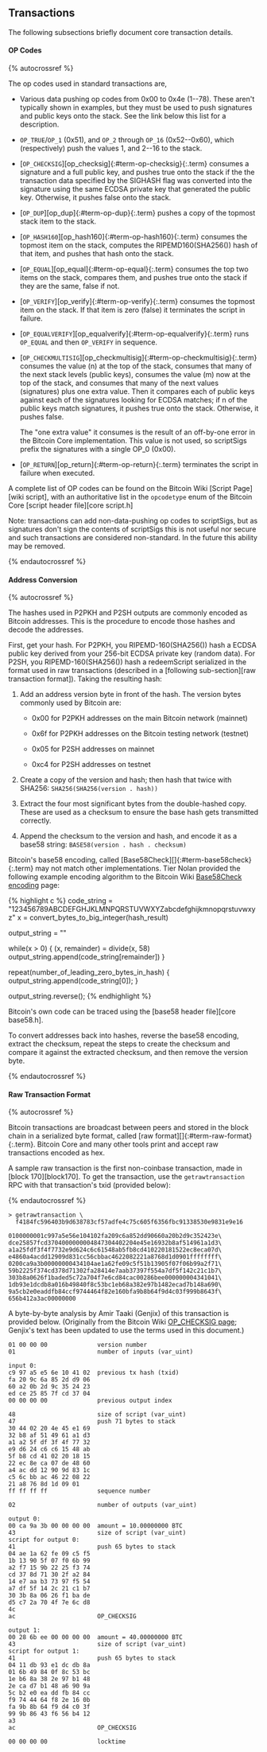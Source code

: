 ## Transactions

The following subsections briefly document core transaction details.

#### OP Codes

{% autocrossref %}

The op codes used in standard transactions are,

* Various data pushing op codes from 0x00 to 0x4e (1--78). These aren't
  typically shown in examples, but they must be used to push
  signatures and public keys onto the stack. See the link below this list
  for a description.

* `OP_TRUE`/`OP_1` (0x51), and `OP_2` through `OP_16` (0x52--0x60), which
  (respectively) push the values 1, and 2--16 to the stack.

* [`OP_CHECKSIG`][op_checksig]{:#term-op-checksig}{:.term} consumes a signature and a full public key, and pushes
  true onto the stack if the the transaction data specified by the SIGHASH flag was
  converted into the signature using the same ECDSA private key that
  generated the public key.  Otherwise, it pushes false onto the stack.

* [`OP_DUP`][op_dup]{:#term-op-dup}{:.term} pushes a copy of the topmost stack item to the stack.

* [`OP_HASH160`][op_hash160]{:#term-op-hash160}{:.term} consumes the topmost item on the stack,
  computes the RIPEMD160(SHA256()) hash of that item, and pushes that hash onto the stack.

* [`OP_EQUAL`][op_equal]{:#term-op-equal}{:.term} consumes the top two items on the stack, compares them, and
  pushes true onto the stack if they are the same, false if not.

* [`OP_VERIFY`][op_verify]{:#term-op-verify}{:.term} consumes the topmost item on the stack.
  If that item is zero (false) it terminates the script in failure.

* [`OP_EQUALVERIFY`][op_equalverify]{:#term-op-equalverify}{:.term} runs `OP_EQUAL` and then `OP_VERIFY` in sequence.

* [`OP_CHECKMULTISIG`][op_checkmultisig]{:#term-op-checkmultisig}{:.term} consumes the value (n) at the top of the stack,
  consumes that many of the next stack levels (public keys), consumes
  the value (m) now at the top of the stack, and consumes that many of
  the next values (signatures) plus one extra value. Then it compares
  each of public keys against each of the signatures looking for ECDSA
  matches; if n of the public keys match signatures, it pushes true onto the stack.
  Otherwise, it pushes false.

    The "one extra value" it consumes is the result of an off-by-one
    error in the Bitcoin Core implementation. This value is not used, so
    scriptSigs prefix the signatures with a single OP_0 (0x00).

* [`OP_RETURN`][op_return]{:#term-op-return}{:.term} terminates the script in failure when executed.

A complete list of OP codes can be found on the Bitcoin Wiki [Script
Page][wiki script], with an authoritative list in the `opcodetype` enum
of the Bitcoin Core [script header file][core script.h]

Note: transactions can add non-data-pushing op codes to scriptSigs, but
as signatures don't sign the contents of scriptSigs this is not useful nor
secure and such transactions are considered non-standard. In the future this
ability may be removed.

{% endautocrossref %}

#### Address Conversion

{% autocrossref %}

The hashes used in P2PKH and P2SH outputs are commonly encoded as Bitcoin
addresses.  This is the procedure to encode those hashes and decode the
addresses.

First, get your hash.  For P2PKH, you RIPEMD-160(SHA256()) hash a ECDSA
public key derived from your 256-bit ECDSA private key (random data).
For P2SH, you RIPEMD-160(SHA256()) hash a redeemScript serialized in the
format used in raw transactions (described in a [following
sub-section][raw transaction format]).  Taking the resulting hash:

1. Add an address version byte in front of the hash.  The version
bytes commonly used by Bitcoin are:

    * 0x00 for P2PKH addresses on the main Bitcoin network (mainnet)

    * 0x6f for P2PKH addresses on the Bitcoin testing network (testnet)

    * 0x05 for P2SH addresses on mainnet

    * 0xc4 for P2SH addresses on testnet

2. Create a copy of the version and hash; then hash that twice with SHA256: `SHA256(SHA256(version . hash))`

3. Extract the four most significant bytes from the double-hashed copy.
   These are used as a checksum to ensure the base hash gets transmitted
   correctly.

4. Append the checksum to the version and hash, and encode it as a base58
   string: <!--[-->`BASE58(version . hash . checksum)`<!--]-->
 
Bitcoin's base58 encoding, called [Base58Check][]{:#term-base58check}{:.term} may not match other implementations. Tier
Nolan provided the following example encoding algorithm to the Bitcoin
Wiki [Base58Check
encoding](https://en.bitcoin.it/wiki/Base58Check_encoding) page:

{% highlight c %}
code_string = "123456789ABCDEFGHJKLMNPQRSTUVWXYZabcdefghijkmnopqrstuvwxyz"
x = convert_bytes_to_big_integer(hash_result)

output_string = ""

while(x > 0) 
   {
       (x, remainder) = divide(x, 58)
       output_string.append(code_string[remainder])
   }

repeat(number_of_leading_zero_bytes_in_hash)
   {
   output_string.append(code_string[0]);
   }

output_string.reverse();
{% endhighlight %}

Bitcoin's own code can be traced using the [base58 header
file][core base58.h].

To convert addresses back into hashes, reverse the base58 encoding, extract
the checksum, repeat the steps to create the checksum and compare it
against the extracted checksum, and then remove the version byte.

{% endautocrossref %}

#### Raw Transaction Format

{% autocrossref %}

Bitcoin transactions are broadcast between peers and stored in the
block chain in a serialized byte format, called [raw format][]{:#term-raw-format}{:.term}. Bitcoin Core
and many other tools print and accept raw transactions encoded as hex.

A sample raw transaction is the first non-coinbase transaction, made in
[block 170][block170].  To get the transaction, use the `getrawtransaction` RPC with
that transaction's txid (provided below):

{% endautocrossref %}

~~~
> getrawtransaction \
  f4184fc596403b9d638783cf57adfe4c75c605f6356fbc91338530e9831e9e16

0100000001c997a5e56e104102fa209c6a852dd90660a20b2d9c352423e\
dce25857fcd3704000000004847304402204e45e16932b8af514961a1d3\
a1a25fdf3f4f7732e9d624c6c61548ab5fb8cd410220181522ec8eca07d\
e4860a4acdd12909d831cc56cbbac4622082221a8768d1d0901ffffffff\
0200ca9a3b00000000434104ae1a62fe09c5f51b13905f07f06b99a2f71\
59b2225f374cd378d71302fa28414e7aab37397f554a7df5f142c21c1b7\
303b8a0626f1baded5c72a704f7e6cd84cac00286bee000000004341041\
1db93e1dcdb8a016b49840f8c53bc1eb68a382e97b1482ecad7b148a690\
9a5cb2e0eaddfb84ccf9744464f82e160bfa9b8b64f9d4c03f999b8643f\
656b412a3ac00000000
~~~

A byte-by-byte analysis by Amir Taaki (Genjix) of this transaction is
provided below.  (Originally from the Bitcoin Wiki
[OP_CHECKSIG page](https://en.bitcoin.it/wiki/OP_CHECKSIG); Genjix's
text has been updated to use the terms used in this document.)

~~~
01 00 00 00              version number
01                       number of inputs (var_uint)

input 0:
c9 97 a5 e5 6e 10 41 02  previous tx hash (txid)
fa 20 9c 6a 85 2d d9 06 
60 a2 0b 2d 9c 35 24 23 
ed ce 25 85 7f cd 37 04
00 00 00 00              previous output index

48                       size of script (var_uint)
47                       push 71 bytes to stack
30 44 02 20 4e 45 e1 69
32 b8 af 51 49 61 a1 d3
a1 a2 5f df 3f 4f 77 32
e9 d6 24 c6 c6 15 48 ab
5f b8 cd 41 02 20 18 15
22 ec 8e ca 07 de 48 60
a4 ac dd 12 90 9d 83 1c
c5 6c bb ac 46 22 08 22
21 a8 76 8d 1d 09 01
ff ff ff ff              sequence number

02                       number of outputs (var_uint)

output 0:
00 ca 9a 3b 00 00 00 00  amount = 10.00000000 BTC
43                       size of script (var_uint)
script for output 0:
41                       push 65 bytes to stack
04 ae 1a 62 fe 09 c5 f5 
1b 13 90 5f 07 f0 6b 99 
a2 f7 15 9b 22 25 f3 74 
cd 37 8d 71 30 2f a2 84 
14 e7 aa b3 73 97 f5 54 
a7 df 5f 14 2c 21 c1 b7 
30 3b 8a 06 26 f1 ba de 
d5 c7 2a 70 4f 7e 6c d8 
4c 
ac                       OP_CHECKSIG

output 1:
00 28 6b ee 00 00 00 00  amount = 40.00000000 BTC
43                       size of script (var_uint)
script for output 1:
41                       push 65 bytes to stack
04 11 db 93 e1 dc db 8a  
01 6b 49 84 0f 8c 53 bc 
1e b6 8a 38 2e 97 b1 48 
2e ca d7 b1 48 a6 90 9a
5c b2 e0 ea dd fb 84 cc 
f9 74 44 64 f8 2e 16 0b 
fa 9b 8b 64 f9 d4 c0 3f 
99 9b 86 43 f6 56 b4 12 
a3                       
ac                       OP_CHECKSIG

00 00 00 00              locktime
~~~

